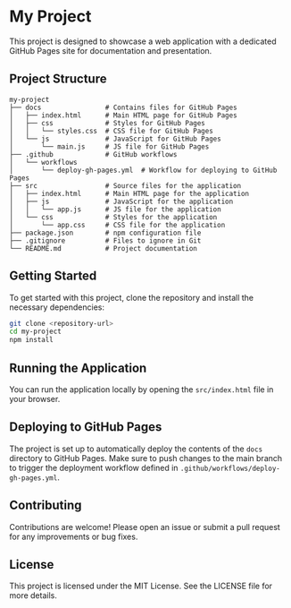 # My Project

This project is designed to showcase a web application with a dedicated GitHub Pages site for documentation and presentation.

## Project Structure

```
my-project
├── docs                # Contains files for GitHub Pages
│   ├── index.html      # Main HTML page for GitHub Pages
│   ├── css             # Styles for GitHub Pages
│   │   └── styles.css  # CSS file for GitHub Pages
│   └── js              # JavaScript for GitHub Pages
│       └── main.js     # JS file for GitHub Pages
├── .github             # GitHub workflows
│   └── workflows
│       └── deploy-gh-pages.yml  # Workflow for deploying to GitHub Pages
├── src                 # Source files for the application
│   ├── index.html      # Main HTML page for the application
│   ├── js              # JavaScript for the application
│   │   └── app.js      # JS file for the application
│   └── css             # Styles for the application
│       └── app.css     # CSS file for the application
├── package.json        # npm configuration file
├── .gitignore          # Files to ignore in Git
└── README.md           # Project documentation
```

## Getting Started

To get started with this project, clone the repository and install the necessary dependencies:

```bash
git clone <repository-url>
cd my-project
npm install
```

## Running the Application

You can run the application locally by opening the `src/index.html` file in your browser.

## Deploying to GitHub Pages

The project is set up to automatically deploy the contents of the `docs` directory to GitHub Pages. Make sure to push changes to the main branch to trigger the deployment workflow defined in `.github/workflows/deploy-gh-pages.yml`.

## Contributing

Contributions are welcome! Please open an issue or submit a pull request for any improvements or bug fixes.

## License

This project is licensed under the MIT License. See the LICENSE file for more details.